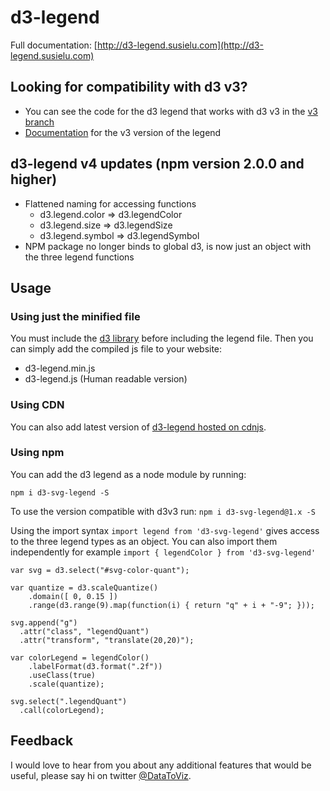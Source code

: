 # d3-legend

Full documentation: [http://d3-legend.susielu.com](http://d3-legend.susielu.com)

## Looking for compatibility with d3 v3?
- You can see the code for the d3 legend that works with d3 v3 in the [v3 branch](https://github.com/susielu/d3-legend/tree/v3)
- [Documentation](http://d3-legend-v3.susielu.com) for the v3 version of the legend

## d3-legend v4 updates (npm version 2.0.0 and higher)
- Flattened naming for accessing functions
    - d3.legend.color => d3.legendColor
    - d3.legend.size => d3.legendSize
    - d3.legend.symbol => d3.legendSymbol
- NPM package no longer binds to global d3, is now just an object with the three legend functions

## Usage

### Using just the minified file

You must include the [d3 library](http://d3js.org/) before including the legend file. Then you can simply add the compiled js file to your website:

- d3-legend.min.js
- d3-legend.js (Human readable version)

### Using CDN

You can also add latest version of [d3-legend hosted on cdnjs](https://cdnjs.com/libraries/d3-legend).

### Using npm

You can add the d3 legend as a node module by running:

`npm i d3-svg-legend -S`

To use the version compatible with d3v3 run:
`npm i d3-svg-legend@1.x -S`

Using the import syntax `import legend from 'd3-svg-legend'` gives access to the three legend types as an object. You can also import them independently for example `import { legendColor } from 'd3-svg-legend'`

```
var svg = d3.select("#svg-color-quant");

var quantize = d3.scaleQuantize()
    .domain([ 0, 0.15 ])
    .range(d3.range(9).map(function(i) { return "q" + i + "-9"; }));

svg.append("g")
  .attr("class", "legendQuant")
  .attr("transform", "translate(20,20)");

var colorLegend = legendColor()
    .labelFormat(d3.format(".2f"))
    .useClass(true)
    .scale(quantize);

svg.select(".legendQuant")
  .call(colorLegend);

```

## Feedback
I would love to hear from you about any additional features that would be useful, please say hi on twitter [@DataToViz](https://www.twitter.com/DataToViz).
